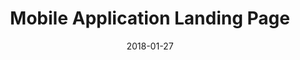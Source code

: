---
layout: default
title: Mobile Application Landing Page
modal-id: 1
date: 2018-01-27
img: app-landing-page-ss.jpg
alt: project-1-screenshot
project-date: January 2018
client: Side Project
category: Web Development
description: A responsive landing page for a mobile application. Use this to showcase your mobile application so it can appear more professional and add some attractiveness to your client.
project-url: https://github.com/mfakhrusy/mobile-landing-page
---